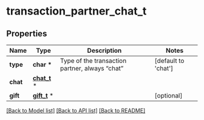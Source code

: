 # transaction_partner_chat_t

## Properties
Name | Type | Description | Notes
------------ | ------------- | ------------- | -------------
**type** | **char \*** | Type of the transaction partner, always “chat” | [default to 'chat']
**chat** | [**chat_t**](chat.md) \* |  | 
**gift** | [**gift_t**](gift.md) \* |  | [optional] 

[[Back to Model list]](../README.md#documentation-for-models) [[Back to API list]](../README.md#documentation-for-api-endpoints) [[Back to README]](../README.md)


